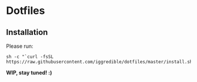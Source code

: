 # Dotfiles

## Installation

Please run:

```
sh -c "`curl -fsSL https://raw.githubusercontent.com/iggredible/dotfiles/master/install.sh`"
```

**WIP, stay tuned! :)**
